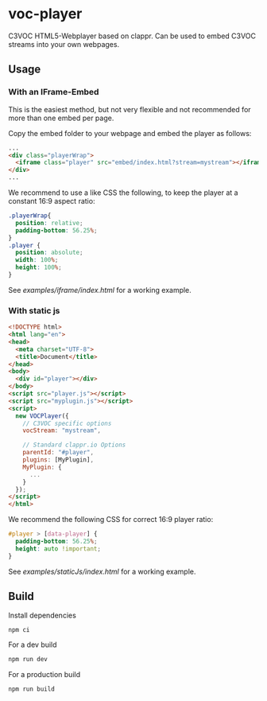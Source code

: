 # voc-player
C3VOC HTML5-Webplayer based on clappr. Can be used to embed C3VOC streams into your own webpages.

## Usage
### With an IFrame-Embed
This is the easiest method, but not very flexible and not recommended for more than one embed per page.

Copy the embed folder to your webpage and embed the player as follows:
```html
...
<div class="playerWrap">
  <iframe class="player" src="embed/index.html?stream=mystream"></iframe>
</div>
...
```

We recommend to use a like CSS the following, to keep the player at a constant 16:9 aspect ratio:
```css
.playerWrap{
  position: relative;
  padding-bottom: 56.25%;
}
.player {
  position: absolute;
  width: 100%;
  height: 100%;
}
```

See *examples/iframe/index.html* for a working example.

### With static js
```html
<!DOCTYPE html>
<html lang="en">
<head>
  <meta charset="UTF-8">
  <title>Document</title>
</head>
<body>
  <div id="player"></div>
</body>
<script src="player.js"></script>
<script src="myplugin.js"></script>
<script>
  new VOCPlayer({
    // C3VOC specific options
    vocStream: "mystream",

    // Standard clappr.io Options
    parentId: "#player",
    plugins: [MyPlugin],
    MyPlugin: {
      ...
    }
  });
</script>
</html>
```

We recommend the following CSS for correct 16:9 player ratio:
```css
#player > [data-player] {
  padding-bottom: 56.25%;
  height: auto !important;
}
```

See *examples/staticJs/index.html* for a working example.


## Build
Install dependencies
```
npm ci
```

For a dev build
```bash
npm run dev
```

For a production build
```bash
npm run build
```
